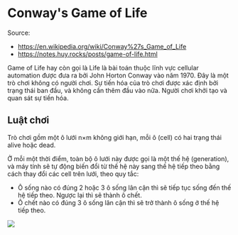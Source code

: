 # Conway's Game of Life

Source:

- <https://en.wikipedia.org/wiki/Conway%27s_Game_of_Life>
- <https://notes.huy.rocks/posts/game-of-life.html>

Game of Life hay còn gọi là Life là bài toán thuộc lĩnh vực cellular automation được đưa ra bởi John Horton Conway vào năm 1970. Đây là một trò chơi không có người chơi. Sự tiến hóa của trò chơi được xác định bởi trạng thái ban đầu, và không cần thêm đầu vào nữa. Người chơi khởi tạo và quan sát sự tiến hóa.

## Luật chơi

Trò chơi gồm một ô lưới n×m không giới hạn, mỗi ô (cell) có hai trạng thái alive hoặc dead.

Ở mỗi một thời điểm, toàn bộ ô lưới này được gọi là một thế hệ (generation), và máy tính sẽ tự động biến đổi từ thế hệ này sang thế hệ tiếp theo bằng cách thay đổi các cell trên lưới, theo quy tắc:

- Ô sống nào có đúng 2 hoặc 3 ô sống lân cận thì sẽ tiếp tục sống đến thế hệ tiếp theo. Ngược lại thì sẽ thành ô chết.
- Ô chết nào có đúng 3 ô sống lân cận thì sẽ trở thành ô sống ở thế hệ tiếp theo.

![](https://notes.huy.rocks/posts/img/game-of-life-visual.png)
